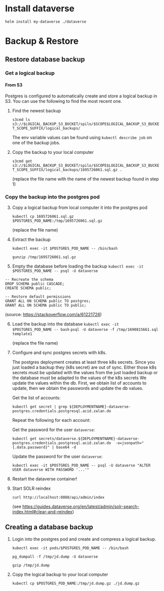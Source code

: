 # Install dataverse
`helm install my-dataverse ./dataverse`

# Backup & Restore
## Restore database backup

### Get a logical backup
#### From S3 
Postgres is configured to automatically create and store a logical backup in S3. You can use the following to find the most recent one.
1. Find the newest backup
   
   `s3cmd ls s3://$LOGICAL_BACKUP_S3_BUCKET/spilo/$SCOPE$LOGICAL_BACKUP_S3_BUCKET_SCOPE_SUFFIX/logical_backups/`
   
   The env variable values can be found using `kubectl describe job` on one of the backup jobs.

2. Copy the backup to your local computer

   `s3cmd get s3://$LOGICAL_BACKUP_S3_BUCKET/spilo/$SCOPE$LOGICAL_BACKUP_S3_BUCKET_SCOPE_SUFFIX/logical_backups/1695726061.sql.gz .`
   
   (replace the file name with the name of the newest backup found in step 1)

### Copy the backup into the postgres pod

3. Copy a logical backup from local computer it into the postgres pod

   `kubectl cp 1695726061.sql.gz $POSTGRES_POD_NAME:/tmp/1695726061.sql.gz`
   
   (replace the file name)

4. Extract the backup

   `kubectl exec -it $POSTGRES_POD_NAME -- /bin/bash`

   `gunzip /tmp/1695726061.sql.gz`

5.  Empty the database before loading the backup
   `kubectl exec -it $POSTGRES_POD_NAME -- psql -U dataverse `
   ```
   -- Recreate the schema
   DROP SCHEMA public CASCADE;
   CREATE SCHEMA public;

   -- Restore default permissions
   GRANT ALL ON SCHEMA public TO postgres;
   GRANT ALL ON SCHEMA public TO public;
   ```

   (source: https://stackoverflow.com/a/61221726)

6. Load the backup into the database
   `kubectl exec -it $POSTGRES_POD_NAME -- bash`
   `psql -U dataverse -f /tmp/1690815661.sql template1`

   (replace the file name)

7. Configure and sync postgres secrets with k8s.

   The  postgres deployment creates at least three k8s secrets. Since you just loaded a backup they (k8s secret) are out of sync.
   Either those k8s secrets must be updated with the values from the just loaded backup or the database must be adapted to the values of the k8s secrets
   We update the values within the db. First, we obtain list of accounts to update, then we obtain the passwords and update the db values.

   Get the list of accounts:

   `kubectl get secret | grep ${DEPLOYMENTNAME}-dataverse-postgres.credentials.postgresql.acid.zalan.do `
   
   Repeat the following for each account:

      Get the password for the user `dataverse`:
   
      `kubectl get secrets/dataverse.${DEPLOYMENTNAME}-dataverse-postgres.credentials.postgresql.acid.zalan.do  -o=jsonpath="{.data.password}" | base64 -d`
   
      Update the password for the user `dataverse`:
   
      `kubectl exec -it $POSTGRES_POD_NAME -- psql -U dataverse "ALTER USER dataverse WITH PASSWORD '...'"`

8. Restart the dataverse container!

9. Start SOLR reindex

   `curl http://localhost:8080/api/admin/index`

   (see https://guides.dataverse.org/en/latest/admin/solr-search-index.html#clear-and-reindex)

## Creating a database backup

1. Login into the postgres pod and create and compress a logical backup.

   `kubectl exec -it pods/$POSTGRES_POD_NAME -- /bin/bash`
   
   `pg_dumpall -f /tmp/jd.dump -U dataverse`
   
   `gzip /tmp/jd.dump`

2. Copy the logical backup to your local computer

   `kubectl cp $POSTGRES_POD_NAME:/tmp/jd.dump.gz ./jd.dump.gz`